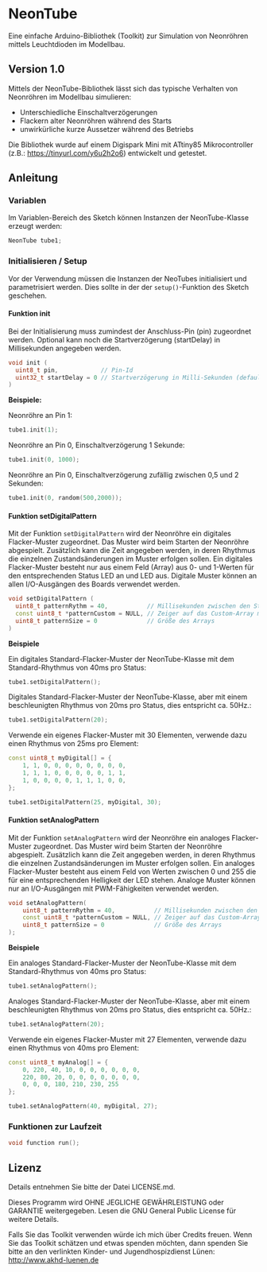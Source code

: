 # NeonTube
Eine einfache Arduino-Bibliothek (Toolkit) zur Simulation von Neonröhren mittels Leuchtdioden im Modellbau.

## Version 1.0

Mittels der NeonTube-Bibliothek lässt sich das typische Verhalten von Neonröhren im Modellbau simulieren:
- Unterschiedliche Einschaltverzögerungen
- Flackern alter Neonröhren während des Starts
- unwirkürliche kurze Aussetzer während des Betriebs

Die Bibliothek wurde auf einem Digispark Mini mit ATtiny85 Mikrocontroller (z.B.: https://tinyurl.com/y6u2h2o6) 
entwickelt und getestet.

## Anleitung

### Variablen

Im Variablen-Bereich des Sketch können Instanzen der NeonTube-Klasse erzeugt werden:

```C++
NeonTube tube1;
```

### Initialisieren / Setup

Vor der Verwendung müssen die Instanzen der NeoTubes initialisiert und parametrisiert werden. Dies sollte in der der `setup()`-Funktion des Sketch geschehen. 

#### Funktion init

Bei der Initialisierung muss zumindest der Anschluss-Pin (pin) zugeordnet werden. Optional kann noch die 
Startverzögerung (startDelay) in Millisekunden angegeben werden.

```C++
void init (
  uint8_t pin,            // Pin-Id
  uint32_t startDelay = 0 // Startverzögerung in Milli-Sekunden (default = 0)
)
```

**Beispiele:**

Neonröhre an Pin 1:

```C++
tube1.init(1);
```

Neonröhre an Pin 0, Einschaltverzögerung 1 Sekunde:

```C++
tube1.init(0, 1000);
```

Neonröhre an Pin 0, Einschaltverzögerung zufällig zwischen 0,5 und 2 Sekunden:

```C++
tube1.init(0, random(500,2000));
```

#### Funktion setDigitalPattern

Mit der Funktion ```setDigitalPattern``` wird der Neonröhre ein digitales Flacker-Muster zugeordnet.
Das Muster wird beim Starten der Neonröhre abgespielt. Zusätzlich kann die Zeit angegeben werden, 
in deren Rhythmus die einzelnen Zustandsänderungen im Muster erfolgen sollen. Ein digitales Flacker-Muster 
besteht nur aus einem Feld (Array) aus 0- und 1-Werten für den entsprechenden Status LED an und LED aus. Digitale Muster 
können an allen I/O-Ausgängen des Boards verwendet werden.

```C++
void setDigitalPattern (
  uint8_t patternRythm = 40,           // Millisekunden zwischen den Statusänderungen in ms.
  const uint8_t *patternCustom = NULL, // Zeiger auf das Custom-Array mit dem Flacker-Muster
  uint8_t patternSize = 0              // Größe des Arrays
)
```
**Beispiele**

Ein digitales Standard-Flacker-Muster der NeonTube-Klasse mit dem Standard-Rhythmus von 40ms pro Status: 

```C++
tube1.setDigitalPattern();
```

Digitales Standard-Flacker-Muster der NeonTube-Klasse, aber mit einem beschleunigten Rhythmus von 20ms pro Status, dies entspricht ca. 50Hz.:

```C++
tube1.setDigitalPattern(20);
```

Verwende ein eigenes Flacker-Muster mit 30 Elementen, verwende dazu einen Rhythmus von 25ms pro Element:

```C++
const uint8_t myDigital[] = {
    1, 1, 0, 0, 0, 0, 0, 0, 0, 0,
    1, 1, 1, 0, 0, 0, 0, 0, 1, 1,
    1, 0, 0, 0, 0, 1, 1, 1, 0, 0,
};

tube1.setDigitalPattern(25, myDigital, 30);
```

#### Funktion setAnalogPattern

Mit der Funktion ```setAnalogPattern``` wird der Neonröhre ein analoges Flacker-Muster zugeordnet.
Das Muster wird beim Starten der Neonröhre abgespielt. Zusätzlich kann die Zeit angegeben werden, 
in deren Rhythmus die einzelnen Zustandsänderungen im Muster erfolgen sollen. Ein analoges Flacker-Muster 
besteht aus einem Feld von Werten zwischen 0 und 255 die für eine entsprechenden Helligkeit der LED stehen. 
Analoge Muster können nur an I/O-Ausgängen mit PWM-Fähigkeiten verwendet werden.

```C++
void setAnalogPattern(
    uint8_t patternRythm = 40,           // Millisekunden zwischen den Statusänderungen in ms.
    const uint8_t *patternCustom = NULL, // Zeiger auf das Custom-Array mit dem Flacker-Muster
    uint8_t patternSize = 0              // Größe des Arrays
);
```

**Beispiele**

Ein analoges Standard-Flacker-Muster der NeonTube-Klasse mit dem Standard-Rhythmus von 40ms pro Status: 

```C++
tube1.setAnalogPattern();
```

Analoges Standard-Flacker-Muster der NeonTube-Klasse, aber mit einem beschleunigten Rhythmus von 20ms pro Status, dies entspricht ca. 50Hz.:

```C++
tube1.setAnalogPattern(20);
```

Verwende ein eigenes Flacker-Muster mit 27 Elementen, verwende dazu einen Rhythmus von 40ms pro Element:

```C++
const uint8_t myAnalog[] = {
    0, 220, 40, 10, 0, 0, 0, 0, 0, 0, 
    220, 80, 20, 0, 0, 0, 0, 0, 0, 0, 
    0, 0, 0, 180, 210, 230, 255
};

tube1.setAnalogPattern(40, myDigital, 27);
```

### Funktionen zur Laufzeit

```C++
void function run();
```


## Lizenz
Details entnehmen Sie bitte der Datei LICENSE.md.

Dieses Programm wird OHNE JEGLICHE GEWÄHRLEISTUNG oder GARANTIE weitergegeben.
Lesen die GNU General Public License für weitere Details.

Falls Sie das Toolkit verwenden würde ich mich über Credits freuen. Wenn Sie das Toolkit schätzen und etwas spenden möchten, dann spenden Sie bitte an den verlinkten Kinder- und Jugendhospizdienst Lünen: http://www.akhd-luenen.de